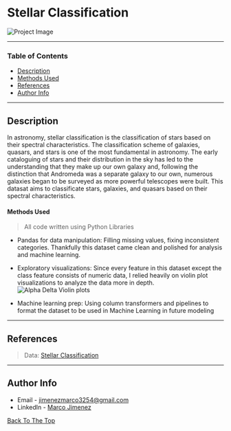 # Stellar Classification
![Project Image](https://astrobiology.nasa.gov/uploads/filer_public_thumbnails/filer_public/cf/29/cf294394-800d-4fc4-954d-78dba367de36/large_web.jpg__1240x510_q85_subject_location-620%2C254_subsampling-2.jpg)

---

### Table of Contents

- [Description](#description)
- [Methods Used](#methods-used)
- [References](#references)
- [Author Info](#author-info)

---

## Description
In astronomy, stellar classification is the classification of stars based on their spectral characteristics. The classification scheme of galaxies, quasars, and stars is one of the most fundamental in astronomy. The early cataloguing of stars and their distribution in the sky has led to the understanding that they make up our own galaxy and, following the distinction that Andromeda was a separate galaxy to our own, numerous galaxies began to be surveyed as more powerful telescopes were built. This datasat aims to classificate stars, galaxies, and quasars based on their spectral characteristics.


#### Methods Used
> All code written using Python Libraries
- Pandas for data manipulation: Filling missing values, fixing inconsistent categories. Thankfully this dataset came clean and polished for analysis and machine learning. 

- Exploratory visualizations: Since every feature in this dataset except the class feature consists of numeric data, I relied heavily on violin plot visualizations to analyze the data more in depth.
![Alpha   Delta Violin plots](https://user-images.githubusercontent.com/97704503/165169798-d66f0302-c1b0-4e5d-9054-dda79833d545.png)

- Machine learning prep: Using column transformers and pipelines to format the dataset to be used in Machine Learning in future modeling


---

## References
>Data: [Stellar Classification](https://www.kaggle.com/datasets/fedesoriano/stellar-classification-dataset-sdss17)
---

## Author Info

- Email - jimenezmarco3254@gmail.com
- LinkedIn - [Marco Jimenez](https://www.linkedin.com/in/marco-jimenez-50637922b/)

[Back To The Top](#Food-Sales-Predictions)
